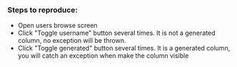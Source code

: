 ### Steps to reproduce:
* Open users browse screen
* Click "Toggle username" button several times. It is not a generated column, no exception will be thrown.
* Click "Toggle generated" button several times. It is a generated column, you will catch an exception when make the column visible
